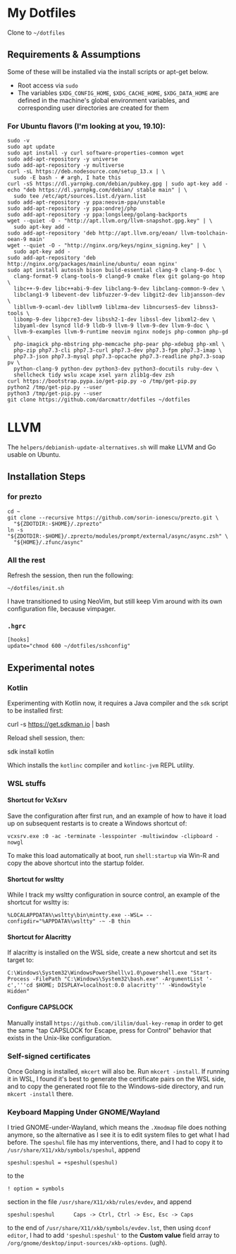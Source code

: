 # My Dotfiles

Clone to `~/dotfiles`

## Requirements & Assumptions

Some of these will be installed via the install scripts or apt-get below.

* Root access via `sudo`
* The variables `$XDG_CONFIG_HOME`, `$XDG_CACHE_HOME`, `$XDG_DATA_HOME` are
    defined in the machine's global environment variables, and corresponding
    user directories are created for them

### For Ubuntu flavors (I'm looking at you, 19.10):

    sudo -v
    sudo apt update
    sudo apt install -y curl software-properties-common wget
    sudo add-apt-repository -y universe
    sudo add-apt-repository -y multiverse
    curl -sL https://deb.nodesource.com/setup_13.x | \
      sudo -E bash - # argh, I hate this
    curl -sS https://dl.yarnpkg.com/debian/pubkey.gpg | sudo apt-key add -
    echo "deb https://dl.yarnpkg.com/debian/ stable main" | \
      sudo tee /etc/apt/sources.list.d/yarn.list
    sudo add-apt-repository -y ppa:neovim-ppa/unstable
    sudo add-apt-repository -y ppa:ondrej/php
    sudo add-apt-repository -y ppa:longsleep/golang-backports
    wget --quiet -O - "http://apt.llvm.org/llvm-snapshot.gpg.key" | \
      sudo apt-key add -
    sudo add-apt-repository 'deb http://apt.llvm.org/eoan/ llvm-toolchain-oean-9 main'
    wget --quiet -O - "http://nginx.org/keys/nginx_signing.key" | \
      sudo apt-key add -
    sudo add-apt-repository 'deb http://nginx.org/packages/mainline/ubuntu/ eoan nginx'
    sudo apt install autossh bison build-essential clang-9 clang-9-doc \
      clang-format-9 clang-tools-9 clangd-9 cmake flex git golang-go htop \
      libc++-9-dev libc++abi-9-dev libclang-9-dev libclang-common-9-dev \
      libclang1-9 libevent-dev libfuzzer-9-dev libgit2-dev libjansson-dev \
      libllvm-9-ocaml-dev libllvm9 liblzma-dev libncurses5-dev libnss3-tools \
      libomp-9-dev libpcre3-dev libssh2-1-dev libssl-dev libxml2-dev \
      libyaml-dev lsyncd lld-9 lldb-9 llvm-9 llvm-9-dev llvm-9-doc \
      llvm-9-examples llvm-9-runtime neovim nginx nodejs php-common php-gd \
      php-imagick php-mbstring php-memcache php-pear php-xdebug php-xml \
      php-zip php7.3-cli php7.3-curl php7.3-dev php7.3-fpm php7.3-imap \
      php7.3-json php7.3-mysql php7.3-opcache php7.3-readline php7.3-soap pv \
      python-clang-9 python-dev python3-dev python3-docutils ruby-dev \
      shellcheck tidy wslu xcape xsel yarn zlib1g-dev zsh
    curl https://bootstrap.pypa.io/get-pip.py -o /tmp/get-pip.py
    python2 /tmp/get-pip.py --user
    python3 /tmp/get-pip.py --user
    git clone https://github.com/darcmattr/dotfiles ~/dotfiles

# LLVM

The `helpers/debianish-update-alternatives.sh` will make LLVM and Go usable on
Ubuntu.

## Installation Steps

### for prezto

    cd ~
    git clone --recursive https://github.com/sorin-ionescu/prezto.git \
      "${ZDOTDIR:-$HOME}/.zprezto"
    ln -s "${ZDOTDIR:-$HOME}/.zprezto/modules/prompt/external/async/async.zsh" \
      "${HOME}/.zfunc/async"

### All the rest

Refresh the session, then run the following:

    ~/dotfiles/init.sh

I have transitioned to using NeoVim, but still keep Vim around with its own
configuration file, because vimpager.

### `.hgrc`

    [hooks]
    update="chmod 600 ~/dotfiles/sshconfig"

## Experimental notes

### Kotlin

Experimenting with Kotlin now, it requires a Java compiler and the `sdk` script
to be installed first:
  
  curl -s https://get.sdkman.io | bash
  
Reload shell session, then:

  sdk install kotlin

Which installs the `kotlinc` compiler and `kotlinc-jvm` REPL utility.

### WSL stuffs

#### Shortcut for VcXsrv

Save the configuration after first run, and an example of how to have it load up
on subsequent restarts is to create a Windows shortcut of:

    vcxsrv.exe :0 -ac -terminate -lesspointer -multiwindow -clipboard -nowgl

To make this load automatically at boot, run `shell:startup` via Win-R and copy
the above shortcut into the startup folder.

#### Shortcut for wsltty

While I track my wsltty configuration in source control, an example of the
shortcut for wsltty is:

    %LOCALAPPDATA%\wsltty\bin\mintty.exe --WSL= --configdir="%APPDATA%\wsltty" -~ -B thin

#### Shortcut for Alacritty

If alacritty is installed on the WSL side, create a new shortcut and set its
target to:

    C:\Windows\System32\WindowsPowerShell\v1.0\powershell.exe "Start-Process -FilePath "C:\Windows\System32\bash.exe" -ArgumentList '-c','''cd $HOME; DISPLAY=localhost:0.0 alacritty''' -WindowStyle Hidden"

#### Configure CAPSLOCK

Manually install `https://github.com/ililim/dual-key-remap` in order to get the
same "tap CAPSLOCK for Escape, press for Control" behavior that exists in the
Unix-like configuration. 

### Self-signed certificates

Once Golang is installed, `mkcert` will also be. Run `mkcert -install`. If
running it in WSL, I found it's best to generate the certificate pairs on the
WSL side, and to copy the generated root file to the Windows-side directory, and
run `mkcert -install` there.

### Keyboard Mapping Under GNOME/Wayland

I tried GNOME-under-Wayland, which means the `.Xmodmap` file does nothing
anymore, so the alternative as I see it is to edit system files to get what
I had before. The `speshul` file has my interventions, there, and I had to copy
it to `/usr/share/X11/xkb/symbols/speshul`, append

    speshul:speshul = +speshul(speshul)

to the

    ! option = symbols

section in the file `/usr/share/X11/xkb/rules/evdev`, and append

    speshul:speshul      Caps -> Ctrl, Ctrl -> Esc, Esc -> Caps

to the end of `/usr/share/X11/xkb/symbols/evdev.lst`, then using `dconf editor`,
I had to add `'speshul:speshul'` to the **Custom value** field array to
`/org/gnome/desktop/input-sources/xkb-options`. (ugh).

[Git]: http://git-scm.com
